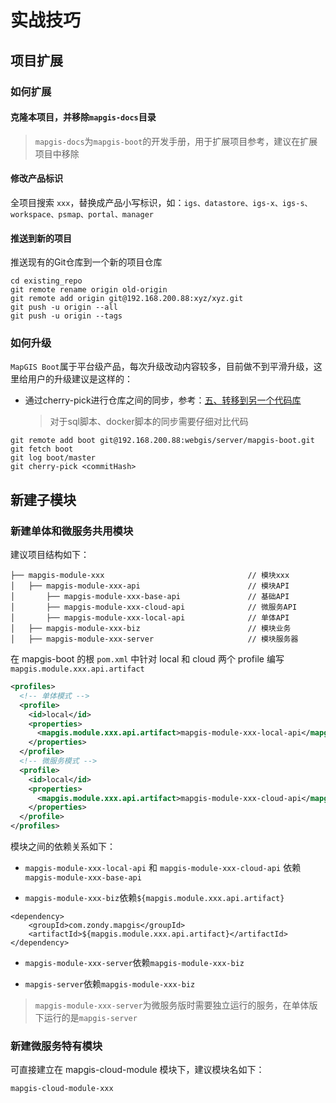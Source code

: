 # 实战技巧

## 项目扩展

### 如何扩展

#### 克隆本项目，并移除`mapgis-docs`目录
> `mapgis-docs`为`mapgis-boot`的开发手册，用于扩展项目参考，建议在扩展项目中移除
#### 修改产品标识

全项目搜索 `xxx`，替换成产品小写标识，如：`igs、datastore、igs-x、igs-s、workspace、psmap、portal、manager`

#### 推送到新的项目
推送现有的Git仓库到一个新的项目仓库
```
cd existing_repo
git remote rename origin old-origin
git remote add origin git@192.168.200.88:xyz/xyz.git
git push -u origin --all
git push -u origin --tags
```

### 如何升级
`MapGIS Boot`属于平台级产品，每次升级改动内容较多，目前做不到平滑升级，这里给用户的升级建议是这样的：
- 通过cherry-pick进行仓库之间的同步，参考：[五、转移到另一个代码库](https://www.ruanyifeng.com/blog/2020/04/git-cherry-pick.html)
  >  对于sql脚本、docker脚本的同步需要仔细对比代码
```shell
git remote add boot git@192.168.200.88:webgis/server/mapgis-boot.git
git fetch boot
git log boot/master
git cherry-pick <commitHash>
```
## 新建子模块

### 新建单体和微服务共用模块

建议项目结构如下：

```text
├── mapgis-module-xxx                                // 模块xxx
│   ├── mapgis-module-xxx-api                        // 模块API
│       ├── mapgis-module-xxx-base-api               // 基础API
│       ├── mapgis-module-xxx-cloud-api              // 微服务API
│       ├── mapgis-module-xxx-local-api              // 单体API
│   ├── mapgis-module-xxx-biz                        // 模块业务
│   ├── mapgis-module-xxx-server                     // 模块服务器
```

在 mapgis-boot 的根 `pom.xml` 中针对 local 和 cloud 两个 profile 编写
`mapgis.module.xxx.api.artifact`

```xml
<profiles>
  <!-- 单体模式 -->
  <profile>
    <id>local</id>
    <properties>
      <mapgis.module.xxx.api.artifact>mapgis-module-xxx-local-api</mapgis.module.xxx.api.artifact>
    </properties>
  </profile>
  <!-- 微服务模式 -->
  <profile>
    <id>local</id>
    <properties>
      <mapgis.module.xxx.api.artifact>mapgis-module-xxx-cloud-api</mapgis.module.xxx.api.artifact>
    </properties>
  </profile>
</profiles>
```

模块之间的依赖关系如下：

- `mapgis-module-xxx-local-api` 和 `mapgis-module-xxx-cloud-api` 依赖 `mapgis-module-xxx-base-api`

- `mapgis-module-xxx-biz`依赖`${mapgis.module.xxx.api.artifact}`

```
<dependency>
    <groupId>com.zondy.mapgis</groupId>
    <artifactId>${mapgis.module.xxx.api.artifact}</artifactId>
</dependency>
```

- `mapgis-module-xxx-server`依赖`mapgis-module-xxx-biz`

- `mapgis-server`依赖`mapgis-module-xxx-biz`

> `mapgis-module-xxx-server`为微服务版时需要独立运行的服务，在单体版下运行的是`mapgis-server`

### 新建微服务特有模块

可直接建立在 mapgis-cloud-module 模块下，建议模块名如下：

```
mapgis-cloud-module-xxx
```
